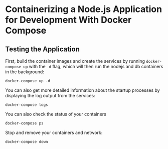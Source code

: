 # Containerizing a Node.js Application for Development With Docker Compose

## Testing the Application

First, build the container images and create the services by running `docker-compose up` with the `-d` flag, which will then run the nodejs and db containers in the background:

```
docker-compose up -d
```

You can also get more detailed information about the startup processes by displaying the log output from the services:

```
docker-compose logs
```

You can also check the status of your containers

```
docker-compose ps
```

Stop and remove your containers and network:

```
docker-compose down
```
